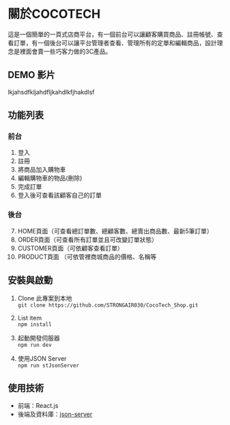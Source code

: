 # 關於COCOTECH
這是一個簡單的一頁式店商平台，有一個前台可以讓顧客購買商品、註冊帳號、查看訂單，有一個後台可以讓平台管理者查看、管理所有的定單和編輯商品，設計理念是裡面會賣一些巧客力做的3C產品。

## DEMO 影片
lkjahsdfkljahdfljkahdlkfjhakdlsf

## 功能列表

### 前台

 1. 登入
 2. 註冊
 3. 將商品加入購物車
 4. 編輯購物車的物品(刪除)
 5. 完成訂單
 6. 登入後可查看該顧客自己的訂單
 
### 後台

 7. HOME頁面（可查看總訂單數、總顧客數、總賣出商品數、最新5筆訂單）
 8. ORDER頁面（可查看所有訂單並且可改變訂單狀態）
 9. CUSTOMER頁面（可依顧客查看訂單）
 10. PRODUCT頁面 （可依管裡商城商品的價格、名稱等
 
##  安裝與啟動

  1. Clone 此專案到本地  
`git clone https://github.com/STRONGAIR030/CocoTech_Shop.git`

   2. List item  
`npm install`   

3. 起動開發伺服器  
`npm run dev`

4. 使用JSON Server  
`npm run stJsonServer`

## 使用技術

 - 前端：React.js
 - 後端及資料庫：[json-server](https://www.npmjs.com/package/json-server)
